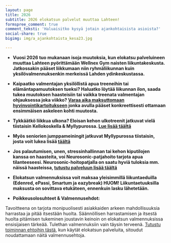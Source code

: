 ```yaml
---
layout: page
title: 2026
subtitle: 2026 elokatsun palvelut muuttaa Lahteen!
formspree_comment: true
comment_teksti: 'Haluaisitko kysyä jotain ajankohtaisista asioista?'
social-share: true
bigimg: img/a_ajankohtaista_kesa23.jpg

---
```

* **Vuosi 2026 tuo mukanaan isoja muutoksia, kun elokatsu palveluineen muuttaa Lahteen pyörittämään Wellnex Gym naisten liikuntakeskusta. Jatkossakin pääset liikkumaan niin ryhmäliikunnan kuin yksilövalmennuksenkin merkeissä Lahden ydinkeskustassa.**

* **Kaipaatko valmentajan yksilöllistä apua treeneihin tai elämäntapamuutoksen tueksi? Haluatko löytää liikunnan ilon, saada tukea muutoksen haasteisiin tai vaikka treenata valmentajan ohjauksessa joka viikko? [Varaa aika maksuttomaan hyvinvointikartoitukseen](/yksilovalmennus) jonka avulla pääset konkreettisesti ottamaan ensimmäisen askeleen kohti muutosta.**

* **Tykkäätkö liikkua ulkona? Eloisan kehon ulkotreenit jatkuvat vielä tiistaisin Kellokoskella & Myllypurossa. [Lue lisää täältä](/ulkotreeni)**

* **Myös seniorien jumppameiningit jatkuvat Myllypurossa tiistaisin, josta voit lukea lisää [täältä](/seniorijumppa)**

* **Jos palautumisen, unen, stressinhallinnan tai kehon kiputilojen kanssa on haasteita, voi Neurosonic-patjahoito tarjota apua tilanteeseesi. Neurosonic-hoitopatjalla on saatu hyviä tuloksia mm. näissä haasteissa, [tutustu palveluun lisää täältä](/neurosonic)**  

* **Elokatsun valmennuksissa voit maksaa yleisimmillä liikuntaeduilla (Edenred, ePassi, Smartum ja eazybreak) HUOM! Liikuntaetuuksilla maksusta on sovittava etukäteen, ennenkuin lasku lähetetään.**
  
<p></p>
 

* **Poikkeusolosuhteet & Valmennusehdot:**

Tavoitteena on tarjota monipuolisesti asiakkaiden arkeen mahdollisuuksia harrastaa ja pitää itsestään huolta. Säännöllisen harrastamisen ja itsestä huolta pitämisen tukeminen joustavin keinoin on elokatsun valmennuksissa ensisijaisen tärkeää. Tulethan valmennuksiin vain täysin terveenä.
[Tutustu toiminnan ehtoihin tästä](/valmennusehdot), kun käytät elokatsun palveluita, sitoudut noudattamaan näitä valmennusehtoja.
